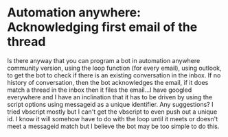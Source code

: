 
# Automation anywhere: Acknowledging first email of the thread

Is there anyway that you can program a bot in automation anywhere community version, using the loop function (for every email), using outlook, to get the bot to check if there is an existing conversation in the inbox. If no history of conversation, then the bot acknowledges the email, if it does match a thread in the inbox then it files the email...I have googled everywhere and I have an inclination that it has to be driven by using the script options using messageid as a unique identifier. Any suggestions?
I tried vbscript mostly but I can't get the vbscript to even push out a unique id. I know it will somehow have to do with the loop until it meets or doesn't meet a messageid match but I believe the bot may be too simple to do this.

        